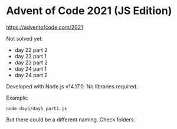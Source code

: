 # Advent of Code 2021 (JS Edition)

https://adventofcode.com/2021


Not solved yet:
- day 22 part 2
- day 23 part 1
- day 23 part 2
- day 24 part 1
- day 24 part 2




Developed with Node.js v14.17.0. No libraries required.

Example:

```
node day5/day5_part1.js
```
But there could be a different naming. Check folders.